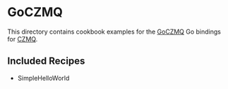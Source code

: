 # GoCZMQ

This directory contains cookbook examples for the [GoCZMQ](http://github.com/zeromq/goczmq) Go bindings for [CZMQ](http://github.com/zeromq/czmq).

## Included Recipes
* SimpleHelloWorld
